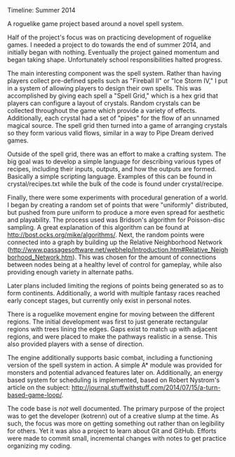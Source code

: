 Timeline:  Summer 2014


A roguelike game project based around a novel spell system.

Half of the project's focus was on practicing development of roguelike games.  I needed a project to do towards the end of summer 2014, and initially began with nothing.  Eventually the project gained momentum and began taking shape.  Unfortunately school responsibilities halted progress.

The main interesting component was the spell system.  Rather than having players collect pre-defined spells such as "Fireball II" or "Ice Storm IV," I put in a system of allowing players to design their own spells.  This was accomplished by giving each spell a "Spell Grid," which is a hex grid that players can configure a layout of crystals.  Random crystals can be collected throughout the game which provide a variety of effects.  Additionally, each crystal had a set of "pipes" for the flow of an unnamed magical source.  The spell grid then turned into a game of arranging crystals so they form various valid flows, similar in a way to Pipe Dream derived games.

Outside of the spell grid, there was an effort to make a crafting system.  The big goal was to develop a simple language for describing various types of recipes, including their inputs, outputs, and how the outputs are formed.  Basically a simple scripting language.  Examples of this can be found in crystal/recipes.txt while the bulk of the code is found under crystal/recipe.

Finally, there were some experiments with procedural generation of a world.  I began by creating a random set of points that were "uniformly" distributed, but pushed from pure uniform to produce a more even spread for aesthetic and playability.  The process used was Bridson's algorithm for Poisson-disc sampling.  A great explanation of this algorithm can be found at http://bost.ocks.org/mike/algorithms/.  Next, the random points were connected into a graph by building up the Relative Neighborhood Network (http://www.passagesoftware.net/webhelp/Introduction.htm#Relative_Neighborhood_Network.htm).  This was chosen for the amount of connections between nodes being at a healthy level of control for gameplay, while also providing enough variety in alternate paths.

Later plans included limiting the regions of points being generated so as to form continents.  Additionally, a world with multiple fantasy races reached early concept stages, but currently only exist in personal notes.

There is a roguelike movement engine for moving between the different regions.  The initial development was first to just generate rectangular regions with trees lining the edges.  Gaps exist to match up with adjacent regions, and were placed to make the pathways realistic in a sense.  This also provided players with a sense of direction.

The engine additionally supports basic combat, including a functioning version of the spell system in action.  A simple A* module was provided for monsters and potential advanced features later on.  Additionally, an energy based system for scheduling is implemented, based on Robert Nystrom's article on the subject:  http://journal.stuffwithstuff.com/2014/07/15/a-turn-based-game-loop/.

The code base is *not* well documented.  The primary purpose of the project was to get the developer (kotrenn) out of a creative slump at the time.  As such, the focus was more on getting something out rather than on legibility for others.  Yet it was also a project to learn about Git and GitHub.  Efforts were made to commit small, incremental changes with notes to get practice organizing my coding.
